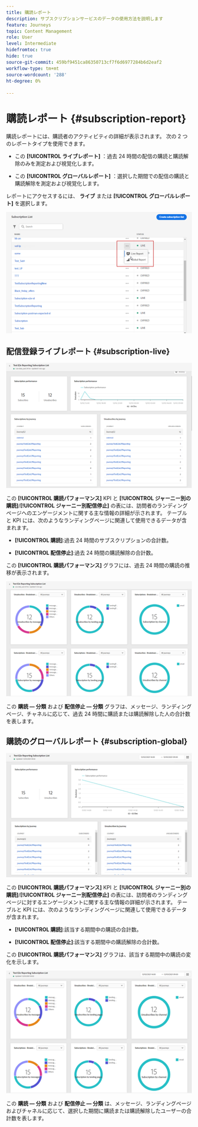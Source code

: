 ```yaml
---
title: 購読レポート
description: サブスクリプションサービスのデータの使用方法を説明します
feature: Journeys
topic: Content Management
role: User
level: Intermediate
hidefromtoc: true
hide: true
source-git-commit: 459bf9451ca86350713cf7f6d6977284b6d2eaf2
workflow-type: tm+mt
source-wordcount: '288'
ht-degree: 0%

---
```


# 購読レポート {#subscription-report}

購読レポートには、購読者のアクティビティの詳細が表示されます。 次の 2 つのレポートタイプを使用できます。

* この **[!UICONTROL ライブレポート]** ：過去 24 時間の配信の購読と購読解除のみを測定および視覚化します。

* この **[!UICONTROL グローバルレポート]** ：選択した期間での配信の購読と購読解除を測定および視覚化します。

レポートにアクセスするには、 **ライブ** または **[!UICONTROL グローバルレポート]** を選択します。

![](../assets/subscription_report_6.png)

## 配信登録ライブレポート {#subscription-live}

![](../assets/subscription_report_3.png)

この **[!UICONTROL 購読パフォーマンス]** KPI と **[!UICONTROL ジャーニー別の購読]**/**[!UICONTROL ジャーニー別配信停止]** の表には、訪問者のランディングページへのエンゲージメントに関する主な情報の詳細が示されます。 テーブルと KPI には、次のようなランディングページに関連して使用できるデータが含まれます。

* **[!UICONTROL 購読]**:過去 24 時間のサブスクリプションの合計数。

* **[!UICONTROL 配信停止]**:過去 24 時間の購読解除の合計数。

この **[!UICONTROL 購読パフォーマンス]** グラフには、過去 24 時間の購読の推移が表示されます。

![](../assets/subscription_report_4.png)

この **購読 — 分類** および **配信停止 — 分類** グラフは、メッセージ、ランディングページ、チャネルに応じて、過去 24 時間に購読または購読解除した人の合計数を表します。

## 購読のグローバルレポート {#subscription-global}

![](../assets/subscription_report_1.png)

この **[!UICONTROL 購読パフォーマンス]** KPI と **[!UICONTROL ジャーニー別の購読]**/**[!UICONTROL ジャーニー別配信停止]** の表には、訪問者のランディングページに対するエンゲージメントに関する主な情報の詳細が示されます。 テーブルと KPI には、次のようなランディングページに関連して使用できるデータが含まれます。

* **[!UICONTROL 購読]**:該当する期間中の購読の合計数。

* **[!UICONTROL 配信停止]**:該当する期間中の購読解除の合計数。

この **[!UICONTROL 購読パフォーマンス]** グラフは、該当する期間中の購読の変化を示します。

![](../assets/subscription_report_2.png)

この **購読 — 分類** および **配信停止 — 分類** は、メッセージ、ランディングページおよびチャネルに応じて、選択した期間に購読または購読解除したユーザーの合計数を表します。

